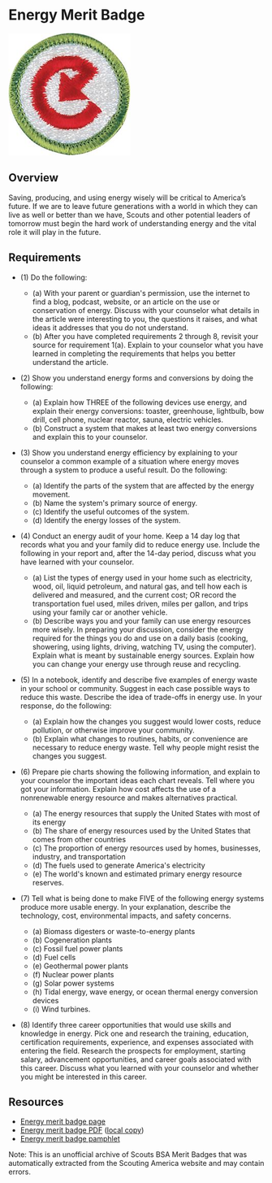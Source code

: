 

# Energy Merit Badge

![Energy Merit Badge](images/energy-merit-badge.jpg)

## Overview



Saving, producing, and using energy wisely will be critical to America’s future. If we are to leave future generations with a world in which they can live as well or better than we have, Scouts and other potential leaders of tomorrow must begin the hard work of understanding energy and the vital role it will play in the future.

## Requirements

* (1) Do the following:
    * (a) With your parent or guardian's permission, use the internet to find a blog, podcast, website, or an article on the use or conservation of energy. Discuss with your counselor what details in the article were interesting to you, the questions it raises, and what ideas it addresses that you do not understand.
    * (b) After you have completed requirements 2 through 8, revisit your source for requirement 1(a). Explain to your counselor what you have learned in completing the requirements that helps you better understand the article.


* (2) Show you understand energy forms and conversions by doing the following:
    * (a) Explain how THREE of the following devices use energy, and explain their energy conversions: toaster, greenhouse, lightbulb, bow drill, cell phone, nuclear reactor, sauna, electric vehicles.
    * (b) Construct a system that makes at least two energy conversions and explain this to your counselor.


* (3) Show you understand energy efficiency by explaining to your counselor a common example of a situation where energy moves through a system to produce a useful result. Do the following:
    * (a) Identify the parts of the system that are affected by the energy movement.
    * (b) Name the system's primary source of energy.
    * (c) Identify the useful outcomes of the system.
    * (d) Identify the energy losses of the system.


* (4) Conduct an energy audit of your home. Keep a 14 day log that records what you and your family did to reduce energy use. Include the following in your report and, after the 14-day period, discuss what you have learned with your counselor.
    * (a) List the types of energy used in your home such as electricity, wood, oil, liquid petroleum, and natural gas, and tell how each is delivered and measured, and the current cost; OR record the transportation fuel used, miles driven, miles per gallon, and trips using your family car or another vehicle.
    * (b) Describe ways you and your family can use energy resources more wisely. In preparing your discussion, consider the energy required for the things you do and use on a daily basis (cooking, showering, using lights, driving, watching TV, using the computer). Explain what is meant by sustainable energy sources. Explain how you can change your energy use through reuse and recycling.


* (5) In a notebook, identify and describe five examples of energy waste in your school or community. Suggest in each case possible ways to reduce this waste. Describe the idea of trade-offs in energy use. In your response, do the following:
    * (a) Explain how the changes you suggest would lower costs, reduce pollution, or otherwise improve your community.
    * (b) Explain what changes to routines, habits, or convenience are necessary to reduce energy waste. Tell why people might resist the changes you suggest.


* (6) Prepare pie charts showing the following information, and explain to your counselor the important ideas each chart reveals. Tell where you got your information. Explain how cost affects the use of a nonrenewable energy resource and makes alternatives practical.
    * (a) The energy resources that supply the United States with most of its energy
    * (b) The share of energy resources used by the United States that comes from other countries
    * (c) The proportion of energy resources used by homes, businesses, industry, and transportation
    * (d) The fuels used to generate America's electricity
    * (e) The world's known and estimated primary energy resource reserves.


* (7) Tell what is being done to make FIVE of the following energy systems produce more usable energy. In your explanation, describe the technology, cost, environmental impacts, and safety concerns.
    * (a) Biomass digesters or waste-to-energy plants
    * (b) Cogeneration plants
    * (c) Fossil fuel power plants
    * (d) Fuel cells
    * (e) Geothermal power plants
    * (f) Nuclear power plants
    * (g) Solar power systems
    * (h) Tidal energy, wave energy, or ocean thermal energy conversion devices
    * (i) Wind turbines.


* (8) Identify three career opportunities that would use skills and knowledge in energy. Pick one and research the training, education, certification requirements, experience, and expenses associated with entering the field. Research the prospects for employment, starting salary, advancement opportunities, and career goals associated with this career. Discuss what you learned with your counselor and whether you might be interested in this career.


## Resources

- [Energy merit badge page](https://www.scouting.org/merit-badges/energy/)
- [Energy merit badge PDF](https://filestore.scouting.org/filestore/Merit_Badge_ReqandRes/Pamphlets/Energy_2024.pdf) ([local copy](files/energy-merit-badge.pdf))
- [Energy merit badge pamphlet](https://www.scoutshop.org/energy-merit-badge-pamphlet-662381.html)

Note: This is an unofficial archive of Scouts BSA Merit Badges that was automatically extracted from the Scouting America website and may contain errors.